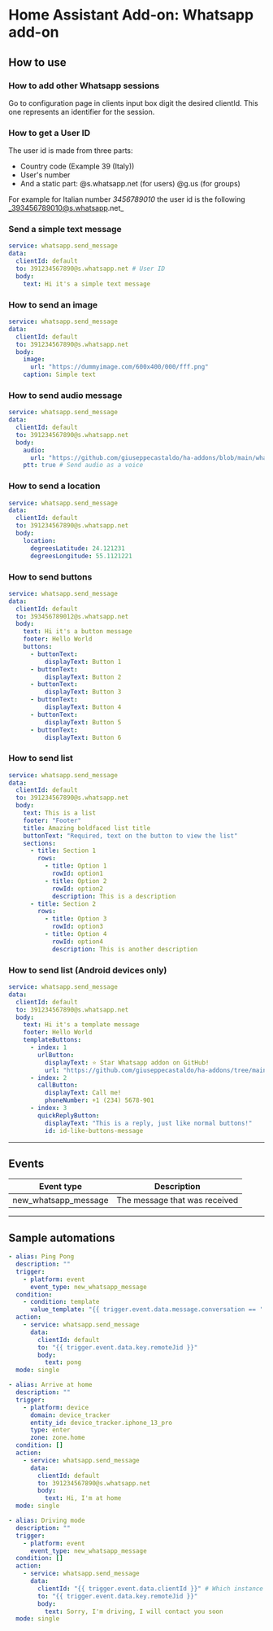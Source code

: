 # Home Assistant Add-on: Whatsapp add-on

## How to use

### **How to add other Whatsapp sessions**

Go to configuration page in clients input box digit the desired clientId. This one represents an identifier for the session.

### **How to get a User ID**

The user id is made from three parts:

- Country code (Example 39 (Italy))
- User's number
- And a static part: @s.whatsapp.net (for users) @g.us (for groups)

For example for Italian number _3456789010_ the user id is the following _393456789010@s.whatsapp.net_

### **Send a simple text message**

```yaml
service: whatsapp.send_message
data:
  clientId: default
  to: 391234567890@s.whatsapp.net # User ID
  body:
    text: Hi it's a simple text message
```

### **How to send an image**

```yaml
service: whatsapp.send_message
data:
  clientId: default
  to: 391234567890@s.whatsapp.net
  body:
    image:
      url: "https://dummyimage.com/600x400/000/fff.png"
    caption: Simple text
```

### **How to send audio message**

```yaml
service: whatsapp.send_message
data:
  clientId: default
  to: 391234567890@s.whatsapp.net
  body:
    audio:
      url: "https://github.com/giuseppecastaldo/ha-addons/blob/main/whatsapp_addon/examples/hello_world.mp3?raw=true"
    ptt: true # Send audio as a voice
```

### **How to send a location**

```yaml
service: whatsapp.send_message
data:
  clientId: default
  to: 391234567890@s.whatsapp.net
  body:
    location:
      degreesLatitude: 24.121231
      degreesLongitude: 55.1121221
```

### **How to send buttons**

```yaml
service: whatsapp.send_message
data:
  clientId: default
  to: 393456789012@s.whatsapp.net
  body:
    text: Hi it's a button message
    footer: Hello World
    buttons:
      - buttonText:
          displayText: Button 1
      - buttonText:
          displayText: Button 2
      - buttonText:
          displayText: Button 3
      - buttonText:
          displayText: Button 4
      - buttonText:
          displayText: Button 5
      - buttonText:
          displayText: Button 6
```

### **How to send list**

```yaml
service: whatsapp.send_message
data:
  clientId: default
  to: 391234567890@s.whatsapp.net
  body:
    text: This is a list
    footer: "Footer"
    title: Amazing boldfaced list title
    buttonText: "Required, text on the button to view the list"
    sections:
      - title: Section 1
        rows:
          - title: Option 1
            rowId: option1
          - title: Option 2
            rowId: option2
            description: This is a description
      - title: Section 2
        rows:
          - title: Option 3
            rowId: option3
          - title: Option 4
            rowId: option4
            description: This is another description
```

### **How to send list (Android devices only)**

```yaml
service: whatsapp.send_message
data:
  clientId: default
  to: 391234567890@s.whatsapp.net
  body:
    text: Hi it's a template message
    footer: Hello World
    templateButtons:
      - index: 1
        urlButton:
          displayText: ⭐ Star Whatsapp addon on GitHub!
          url: "https://github.com/giuseppecastaldo/ha-addons/tree/main/whatsapp_addon"
      - index: 2
        callButton:
          displayText: Call me!
          phoneNumber: +1 (234) 5678-901
      - index: 3
        quickReplyButton:
          displayText: "This is a reply, just like normal buttons!"
          id: id-like-buttons-message
```

---

## Events

| Event type           | Description                   |
| -------------------- | ----------------------------- |
| new_whatsapp_message | The message that was received |

---

## **Sample automations**

```yaml
- alias: Ping Pong
  description: ""
  trigger:
    - platform: event
      event_type: new_whatsapp_message
  condition:
    - condition: template
      value_template: "{{ trigger.event.data.message.conversation == '!ping' }}"
  action:
    - service: whatsapp.send_message
      data:
        clientId: default
        to: "{{ trigger.event.data.key.remoteJid }}"
        body:
          text: pong
  mode: single
```

```yaml
- alias: Arrive at home
  description: ""
  trigger:
    - platform: device
      domain: device_tracker
      entity_id: device_tracker.iphone_13_pro
      type: enter
      zone: zone.home
  condition: []
  action:
    - service: whatsapp.send_message
      data:
        clientId: default
        to: 391234567890@s.whatsapp.net
        body:
          text: Hi, I'm at home
  mode: single
```

```yaml
- alias: Driving mode
  description: ""
  trigger:
    - platform: event
      event_type: new_whatsapp_message
  condition: []
  action:
    - service: whatsapp.send_message
      data:
        clientId: "{{ trigger.event.data.clientId }}" # Which instance of whatsapp should the message come from
        to: "{{ trigger.event.data.key.remoteJid }}"
        body:
          text: Sorry, I'm driving, I will contact you soon
  mode: single
```
